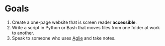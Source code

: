 # Goals

1. Create a one-page website that is screen reader **accessible**.
2. Write a script in Python or Bash that moves files from one folder at work to another.
3. Speak to someone who uses [Aglie](http://agilemanifesto.org) and take notes.